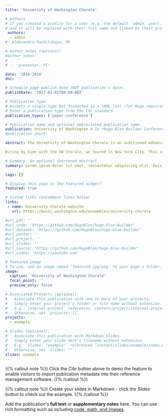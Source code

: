 ```yaml
---
title: 'University of Washington Chorale'

# Authors
# If you created a profile for a user (e.g. the default `admin` user), write the username (folder name) here
# and it will be replaced with their full name and linked to their profile.
 authors:
  - admin
#- Aleksandra Rachitskaya, MD

# Author notes (optional)
#author_notes:
#  - ''
#  - 'presenter, PI'

date: '2016-2018'
doi: ''

# Schedule page publish date (NOT publication's date).
publishDate: '2017-01-01T00:00:00Z'

# Publication type.
# Accepts a single type but formatted as a YAML list (for Hugo requirements).
# Enter a publication type from the CSL standard.
publication_types: ['paper-conference']

# Publication name and optional abbreviated publication name.
publication: University of Washington # In *Hugo Blox Builder Conference*
#publication_short: 

abstract: The Uni­ver­sity of Wash­ing­ton Chorale is an audi­tioned advanced under­grad­u­ate ensem­ble of music and non-music majors from the Seat­tle cam­pus. UW Chorale appears annually as a guest ensem­ble with the Seat­tle Sym­phony, and has sung in joint con­certs with Revalia Male Cham­ber Choir in Esto­nia, and for the Princess of Swe­den. I sang in the Soprano section between 2016-2018.

During my time with the UW Chorale, we toured in New York City. This included an opportunity to perform at Carnegie Hall, where I had a solo for the piece 'River' by Joan Szymko. We performed masterworks such as Verdi's Requiem.

# Summary. An optional shortened abstract.
summary: Lorem ipsum dolor sit amet, consectetur adipiscing elit. Duis posuere tellus ac convallis placerat. Proin tincidunt magna sed ex sollicitudin condimentum.

tags: []

# Display this page in the Featured widget?
featured: true

# Custom links (uncomment lines below)
links:
 - name: University Chorale website
   url: https://music.washington.edu/ensembles/university-chorale

#url_pdf: ''
#url_code: 'https://github.com/HugoBlox/hugo-blox-builder'
#url_dataset: 'https://github.com/HugoBlox/hugo-blox-builder'
#url_poster: ''
#url_project: ''
#url_slides: ''
#url_source: 'https://github.com/HugoBlox/hugo-blox-builder'
#url_video: 'https://youtube.com'

# Featured image
# To use, add an image named `featured.jpg/png` to your page's folder.
image:
  caption: 'University of Washington Chorale'
  focal_point: ''
  preview_only: false

# Associated Projects (optional).
#   Associate this publication with one or more of your projects.
#   Simply enter your project's folder or file name without extension.
#   E.g. `internal-project` references `content/project/internal-project/index.md`.
#   Otherwise, set `projects: []`.
projects:
  - example

# Slides (optional).
#   Associate this publication with Markdown slides.
#   Simply enter your slide deck's filename without extension.
#   E.g. `slides: "example"` references `content/slides/example/index.md`.
#   Otherwise, set `slides: ""`.
slides: example
---
```


{{% callout note %}}
Click the _Cite_ button above to demo the feature to enable visitors to import publication metadata into their reference management software.
{{% /callout %}}

{{% callout note %}}
Create your slides in Markdown - click the _Slides_ button to check out the example.
{{% /callout %}}

Add the publication's **full text** or **supplementary notes** here. You can use rich formatting such as including [code, math, and images](https://docs.hugoblox.com/content/writing-markdown-latex/).
